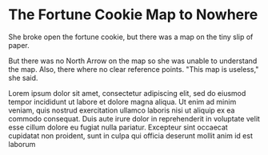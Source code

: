 # The Fortune Cookie Map to Nowhere

She broke open the fortune cookie, but there was a map on the tiny slip of paper. 

But there was no North Arrow on the map so she was unable to understand the map. Also, there where no clear reference points. "This map is useless," she said.

Lorem ipsum dolor sit amet, consectetur adipiscing elit, sed do eiusmod tempor incididunt ut labore et dolore magna aliqua. Ut enim ad minim veniam, quis nostrud exercitation ullamco laboris nisi ut aliquip ex ea commodo consequat. Duis aute irure dolor in reprehenderit in voluptate velit esse cillum dolore eu fugiat nulla pariatur. Excepteur sint occaecat cupidatat non proident, sunt in culpa qui officia deserunt mollit anim id est laborum
